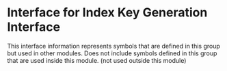 
# Interface for Index Key Generation Interface
This interface information represents symbols that are defined in this group but used in other modules.  Does not include symbols defined in this group that are used inside this module.
(not used outside this module)
